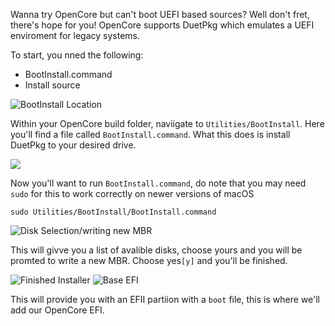 Wanna try OpenCore but can't boot UEFI based sources? Well don't fret, there's hope for you! OpenCore supports DuetPkg which emulates a UEFI enviroment for legacy systems. 

To start, you nned the following:
* BootInstall.command
* Install source


![BootInstall Location](https://i.imgur.com/D9YT3M4.png)

Within your OpenCore build folder, naviigate to `Utilities/BootInstall`. Here you'll find a file called  `BootInstall.command`. What this does is install DuetPkg to your desired drive. 

![](https://i.imgur.com/FoJs4zU.png)

Now you'll want to run `BootInstall.command`, do note that you may need `sudo` for this to work correctly on newer versions of macOS

```
sudo Utilities/BootInstall/BootInstall.command
```

![Disk Selection/writing new MBR](https://i.imgur.com/20BQvtv.png)

This will givve you a list of avalible disks, choose yours and you will be promted to write a new MBR. Choose yes`[y]` and you'll be finished.

![Finished Installer](https://i.imgur.com/w3AyfVd.png)
![Base EFI](https://i.imgur.com/Lhw52gb.png)

This will provide you with an EFII partiion with a `boot` file, this is where we'll add our OpenCore EFI. 
